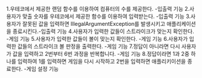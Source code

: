 1.우테코에서 제공한 랜덤 함수를 이용하여 컴퓨터의 수를 제공한다. -입출력 기능
2.사용자가 맞출 숫자를 우테코에서 제공한 함수를 이용하여 입력받는다. -입출력 기능
3.사용자가 잘못된 값을 입력하면 IllegalArgumentException를 발생시키고 애플리케이션을 종료시킨다.-입출력 기능
4.사용자가 입력한 값들이 스트라이크가 맞는지 확인한다. -게임 기능
5.사용자가 입력한 값들이 볼이 맞는지 확인한다. -게임 기능
6.사용자가 입력한 값들의 스트라이크 볼 판정을 출력한다. -게임 기능
7.정답이 아니라면 다시 사용자가 값을 입력하고 2번부터 6번 과정을 반복합니다. -게임 기능
8.정답이라면 1과 2중 하나를 입력하여 1를 입력하면 게임을 다시 시작하고 2번을 입력하면 애플리키이션을 종료한다. -게임 설정 기능
